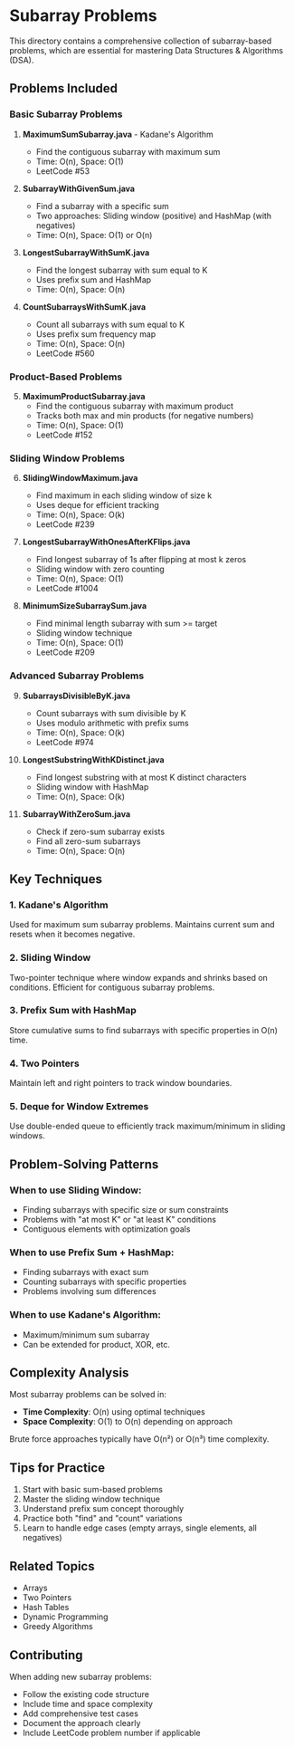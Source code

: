 # Subarray Problems

This directory contains a comprehensive collection of subarray-based problems, which are essential for mastering Data Structures & Algorithms (DSA).

## Problems Included

### Basic Subarray Problems

1. **MaximumSumSubarray.java** - Kadane's Algorithm
   - Find the contiguous subarray with maximum sum
   - Time: O(n), Space: O(1)
   - LeetCode #53

2. **SubarrayWithGivenSum.java**
   - Find a subarray with a specific sum
   - Two approaches: Sliding window (positive) and HashMap (with negatives)
   - Time: O(n), Space: O(1) or O(n)

3. **LongestSubarrayWithSumK.java**
   - Find the longest subarray with sum equal to K
   - Uses prefix sum and HashMap
   - Time: O(n), Space: O(n)

4. **CountSubarraysWithSumK.java**
   - Count all subarrays with sum equal to K
   - Uses prefix sum frequency map
   - Time: O(n), Space: O(n)
   - LeetCode #560

### Product-Based Problems

5. **MaximumProductSubarray.java**
   - Find the contiguous subarray with maximum product
   - Tracks both max and min products (for negative numbers)
   - Time: O(n), Space: O(1)
   - LeetCode #152

### Sliding Window Problems

6. **SlidingWindowMaximum.java**
   - Find maximum in each sliding window of size k
   - Uses deque for efficient tracking
   - Time: O(n), Space: O(k)
   - LeetCode #239

7. **LongestSubarrayWithOnesAfterKFlips.java**
   - Find longest subarray of 1s after flipping at most k zeros
   - Sliding window with zero counting
   - Time: O(n), Space: O(1)
   - LeetCode #1004

8. **MinimumSizeSubarraySum.java**
   - Find minimal length subarray with sum >= target
   - Sliding window technique
   - Time: O(n), Space: O(1)
   - LeetCode #209

### Advanced Subarray Problems

9. **SubarraysDivisibleByK.java**
   - Count subarrays with sum divisible by K
   - Uses modulo arithmetic with prefix sums
   - Time: O(n), Space: O(k)
   - LeetCode #974

10. **LongestSubstringWithKDistinct.java**
    - Find longest substring with at most K distinct characters
    - Sliding window with HashMap
    - Time: O(n), Space: O(k)

11. **SubarrayWithZeroSum.java**
    - Check if zero-sum subarray exists
    - Find all zero-sum subarrays
    - Time: O(n), Space: O(n)

## Key Techniques

### 1. Kadane's Algorithm
Used for maximum sum subarray problems. Maintains current sum and resets when it becomes negative.

### 2. Sliding Window
Two-pointer technique where window expands and shrinks based on conditions. Efficient for contiguous subarray problems.

### 3. Prefix Sum with HashMap
Store cumulative sums to find subarrays with specific properties in O(n) time.

### 4. Two Pointers
Maintain left and right pointers to track window boundaries.

### 5. Deque for Window Extremes
Use double-ended queue to efficiently track maximum/minimum in sliding windows.

## Problem-Solving Patterns

### When to use Sliding Window:
- Finding subarrays with specific size or sum constraints
- Problems with "at most K" or "at least K" conditions
- Contiguous elements with optimization goals

### When to use Prefix Sum + HashMap:
- Finding subarrays with exact sum
- Counting subarrays with specific properties
- Problems involving sum differences

### When to use Kadane's Algorithm:
- Maximum/minimum sum subarray
- Can be extended for product, XOR, etc.

## Complexity Analysis

Most subarray problems can be solved in:
- **Time Complexity**: O(n) using optimal techniques
- **Space Complexity**: O(1) to O(n) depending on approach

Brute force approaches typically have O(n²) or O(n³) time complexity.

## Tips for Practice

1. Start with basic sum-based problems
2. Master the sliding window technique
3. Understand prefix sum concept thoroughly
4. Practice both "find" and "count" variations
5. Learn to handle edge cases (empty arrays, single elements, all negatives)

## Related Topics

- Arrays
- Two Pointers
- Hash Tables
- Dynamic Programming
- Greedy Algorithms

## Contributing

When adding new subarray problems:
- Follow the existing code structure
- Include time and space complexity
- Add comprehensive test cases
- Document the approach clearly
- Include LeetCode problem number if applicable
